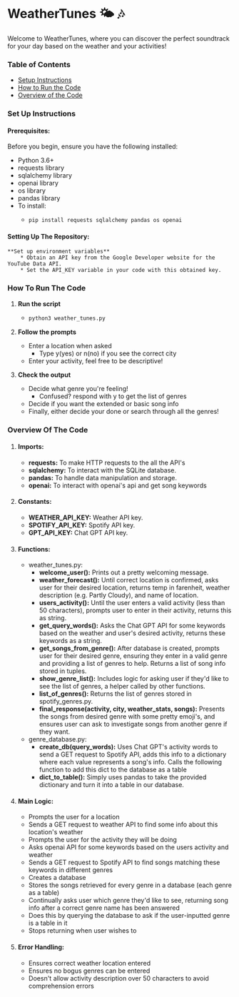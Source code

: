 # WeatherTunes 🌤️ 🎶
Welcome to WeatherTunes, where you can discover the perfect soundtrack for your day based on the weather and your activities!

### Table of Contents
- [Setup Instructions](#set-up-instructions)
- [How to Run the Code](#how-to-run-the-code)
- [Overview of the Code](#overview-of-the-code)

### Set Up Instructions
#### Prerequisites:
Before you begin, ensure you have the following installed:
* Python 3.6+
* requests library
* sqlalchemy library
* openai library
* os library
* pandas library
* To install:
    * ```python
      pip install requests sqlalchemy pandas os openai
      ```


#### Setting Up The Repository:
    **Set up environment variables**
        * Obtain an API key from the Google Developer website for the YouTube Data API.
        * Set the API_KEY variable in your code with this obtained key.

### How To Run The Code
1. **Run the script**
    * ```python
      python3 weather_tunes.py
      ```
2. **Follow the prompts**
    * Enter a location when asked
      * Type y(yes) or n(no) if you see the correct city
    * Enter your activity, feel free to be descriptive! 

3. **Check the output**
    * Decide what genre you're feeling!
        * Confused? respond with y to get the list of genres
    * Decide if you want the extended or basic song info
    * Finally, either decide your done or search through all the genres!

### Overview Of The Code
1. #### Imports:
    * **requests:** To make HTTP requests to the all the API's
    * **sqlalchemy:** To interact with the SQLite database.
    * **pandas:** To handle data manipulation and storage.  
     * **openai:** To interact with openai's api and get song keywords  


2. #### Constants:
    * **WEATHER_API_KEY:** Weather API key.
    * **SPOTIFY_API_KEY:** Spotify API key.  
    * **GPT_API_KEY:** Chat GPT API key.  


3. #### Functions:
    * weather_tunes.py:
        * **welcome_user():** Prints out a pretty welcoming message.
        * **weather_forecast():** Until correct location is confirmed, asks user for their desired location,
        returns temp in farenheit, weather description (e.g. Partly Cloudy), and name of location.  
        * **users_activity():** Until the user enters a valid activity (less than 50 characters), prompts user to
        enter in their activity, returns this as string.  
        * **get_query_words():** Asks the Chat GPT API for some keywords based on the weather and user's 
        desired activity, returns these keywords as a string.  
        * **get_songs_from_genre():** After database is created, prompts user for their desired genre, ensuring
        they enter in a valid genre and providing a list of genres to help. Returns a list of song info stored 
        in tuples.
        * **show_genre_list():** Includes logic for asking user if they'd like to see the list of genres,
        a helper called by other functions. 
        * **list_of_genres():** Returns the list of genres stored in spotify_genres.py. 
        * **final_response(activity, city, weather_stats, songs):** Presents the songs from desired genre with 
        some pretty emoji's, and ensures user can ask to investigate songs from another genre if they want. 
    * genre_database.py:
        * **create_db(query_words):** Uses Chat GPT's activity words to send a GET request to Spotify API, adds
        this info to a dictionary where each value represents a song's info. Calls the following function to 
        add this dict to the database as a table 
        * **dict_to_table():** Simply uses pandas to take the provided dictionary and turn it into a table in
        our database. 

  
4. #### Main Logic:
    * Prompts the user for a location
    * Sends a GET request to weather API to find some info about this location's weather
    * Prompts the user for the activity they will be doing
    * Asks openai API for some keywords based on the users activity and weather
    * Sends a GET request to Spotify API to find songs matching these keywords in different genres
    * Creates a database
    * Stores the songs retrieved for every genre in a database (each genre as a table)
    * Continually asks user which genre they'd like to see, returning song info after
    a correct genre name has been answered
    * Does this by querying the database to ask if the user-inputted genre is a table in it
    * Stops returning when user wishes to 


5. #### Error Handling:
    * Ensures correct weather location entered
    * Ensures no bogus genres can be entered
    * Doesn't allow activity description over 50 characters to avoid comprehension errors

